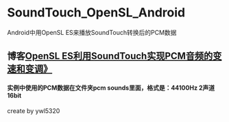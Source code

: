 # SoundTouch_OpenSL_Android
Android中用OpenSL ES来播放SoundTouch转换后的PCM数据
## 博客[OpenSL ES利用SoundTouch实现PCM音频的变速和变调》](https://blog.csdn.net/ywl5320/article/details/79735943)
#### 实例中使用的PCM数据在文件夹pcm sounds里面，格式是：44100Hz 2声道 16bit

create by ywl5320